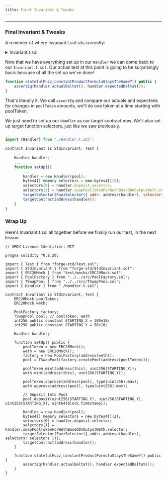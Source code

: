 ```yaml
---
title: Final Invariant & Tweaks
---
```


---

### Final Invariant & Tweaks

A reminder of where Invariant.t.sol sits currently:

<details>
<summary>Invariant.t.sol</summary>

```solidity
// SPDX-License-Identifier: MIT

pragma solidity ^0.8.20;

import { Test } from "forge-std/Test.sol";
import { StdInvariant } from "forge-std/StdInvariant.sol";
import { ERC20Mock } from "test/mocks/ERC20Mock.sol";
import { PoolFactory } from "../../src/PoolFactory.sol";
import { TSwapPool } from "../../src/TSwapPool.sol";

contract Invariant is StdInvariant, Test {
    ERC20Mock poolToken;
    ERC20Mock weth;

    PoolFactory factory;
    TSwapPool pool; // poolToken, weth
    int256 public constant STARTING_X = 100e18;
    int256 public constant STARTING_Y = 50e18;

    function setUp() public {
        poolToken = new ERC20Mock();
        weth = new ERC20Mock();
        factory = new PoolFactory(address(weth));
        pool = TSwapPool(factory.createPool(address(poolToken)));

        poolToken.mint(address(this), uint256(STARTING_X));
        weth.mint(address(this), uint256(STARTING_Y));

        poolToken.approve(address(pool), type(uint256).max);
        weth.approve(address(pool), type(uint256).max);

        // Deposit Into Pool
        pool.deposit(uint256(STARTING_Y), uint256(STARTING_Y), uint256(STARTING_X), uint64(block.timestamp));
    }

}
```

</details>

Now that we have everything set up in our `Handler` we can come back to our `Invariant.t.sol`. Our actual test at this point is going to be surprisingly basic because of all the set up we've done!

```js
function statefulFuzz_constantProductFormulaStaysTheSameY() public {
    assertEq(handler.actualDeltaY(), handler.expectedDeltaY());
}
```

That's literally it. We call `assertEq` and compare our actuals and expecteds for changes in `poolToken` amounts, we'll do one token at a time starting with poolToken.

We just need to set up our `Handler` as our target contract now. We'll also set up target function selectors, just like we saw previously.

```js
...
import {Handler} from "./Handler.t.sol";

contract Invariant is StdInvariant, Test {
    ...
    Handler handler;
    ...
    function setUp(){
        ...
        handler = new Handler(pool);
        bytes4[] memory selectors = new bytes4[](2);
        selectors[0] = handler.deposit.selector;
        selectors[1] = handler.swapPoolTokenForWethBasedOnOutputWeth.selector;
        targetSelector(FuzzSelector({ addr: address(handler), selectors: selectors }));
        targetContract(address(handler));
    }
}
```

### Wrap Up

Here's Invariant.t.sol all together before we finally run our test, in the next lesson.

```solidity
// SPDX-License-Identifier: MIT

pragma solidity ^0.8.20;

import { Test } from "forge-std/Test.sol";
import { StdInvariant } from "forge-std/StdInvariant.sol";
import { ERC20Mock } from "test/mocks/ERC20Mock.sol";
import { PoolFactory } from "../../src/PoolFactory.sol";
import { TSwapPool } from "../../src/TSwapPool.sol";
import { Handler } from "./Handler.t.sol";

contract Invariant is StdInvariant, Test {
    ERC20Mock poolToken;
    ERC20Mock weth;

    PoolFactory factory;
    TSwapPool pool; // poolToken, weth
    int256 public constant STARTING_X = 100e18;
    int256 public constant STARTING_Y = 50e18;

    Handler handler;

    function setUp() public {
        poolToken = new ERC20Mock();
        weth = new ERC20Mock();
        factory = new PoolFactory(address(weth));
        pool = TSwapPool(factory.createPool(address(poolToken)));

        poolToken.mint(address(this), uint256(STARTING_X));
        weth.mint(address(this), uint256(STARTING_Y));

        poolToken.approve(address(pool), type(uint256).max);
        weth.approve(address(pool), type(uint256).max);

        // Deposit Into Pool
        pool.deposit(uint256(STARTING_Y), uint256(STARTING_Y), uint256(STARTING_X), uint64(block.timestamp));

        handler = new Handler(pool);
        bytes4[] memory selectors = new bytes4[](2);
        selectors[0] = handler.deposit.selector;
        selectors[1] = handler.swapPoolTokenForWethBasedOnOutputWeth.selector;
        targetSelector(FuzzSelector({ addr: address(handler), selectors: selectors }));
        targetContract(address(handler));
    }

    function statefulFuzz_constantProductFormulaStaysTheSameY() public {
        assertEq(handler.actualDeltaY(), handler.expectedDeltaY());
    }
}

```
